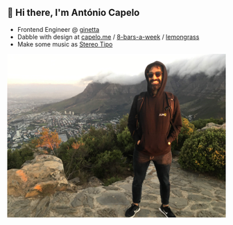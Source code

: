 ## 👋 Hi there, I'm António Capelo

- Frontend Engineer @ [ginetta](https://ginetta.net)
- Dabble with design at [capelo.me](https://capelo.me/) / [8-bars-a-week](https://8-bars-a-week.capelo.me/) / [lemongrass](https://lemongrass.capelo.me/)
- Make some music as [Stereo Tipo](https://open.spotify.com/artist/1Q2lebZd9A7fFI1pMat3aP)

![Caps Town](Capstown.jpg "Capstown")
